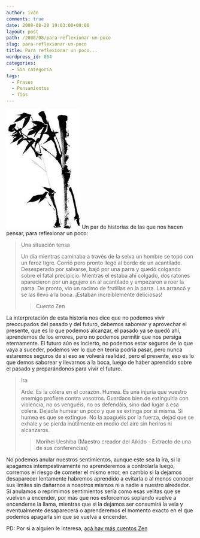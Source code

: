 ```yaml
---
author: ivan
comments: true
date: 2008-08-20 19:03:00+00:00
layout: post
path: /2008/08/para-reflexionar-un-poco
slug: para-reflexionar-un-poco
title: Para reflexionar un poco...
wordpress_id: 864
categories:
  - Sin categoría
tags:
  - Frases
  - Pensamientos
  - Tips
---
```


[![](./bambu2.jpg)](http://4.bp.blogspot.com/_T2UWuNJg3dQ/SKwtBsBXndI/AAAAAAAAA0s/INFmN-f-s9Q/s1600-h/bambu2.jpg)
Un par de historias de las que nos hacen pensar, para reflexionar un poco:

<blockquote>Una situación tensa

Un día mientras caminaba a través de la selva un hombre se topó con un feroz tigre. Corrió pero pronto llegó al borde de un acantilado. Desesperado por salvarse, bajó por una parra y quedó colgando sobre el fatal precipicio. Mientras el estaba ahí colgado, dos ratones aparecieron por un agujero en al acantilado y empezaron a roer la parra. De pronto, vio un racimo de frutillas en la parra. Las arrancó y se las llevó a la boca. ¡Estaban increíblemente deliciosas!

> Cuento Zen

> </blockquote>

La interpretación de esta historia nos dice que no podemos vivir preocupados del pasado y del futuro, debemos saborear y aprovechar el presente, que es lo que podemos alcanzar, el pasado ya se quedó ahí, aprendemos de los errores, pero no podemos permitir que nos persiga eternamente. El futuro aún es incierto, no podemos estar seguros de lo que vaya a suceder, podemos ver lo que en teoría podría pasar, pero nunca estaremos seguros de si eso se volverá realidad, pero el presente, eso es lo que demos saborear y llevarnos a la boca, luego de haber aprendido sobre el pasado y preparándonos para vivir el futuro.

<blockquote>Ira

Arde. Es la cólera en el corazón. Humea. Es una injuria que vuestro enemigo profiere contra vosotros. Guardaos bien de extinguirla con violencia, no os venguéis, no os defendáis, sino dad lugar a esa cólera. Dejadla humear un poco y que se extinga por si misma. Si humea es que se extingue. No la apaguéis por la fuerza, dejad que se exhale y se pierda inútilmente en medio del aire sin heriros ni alcanzaros.

> Morihei Ueshiba (Maestro creador del Aikido - Extracto de una de sus conferencias)

> </blockquote>

No podemos anular nuestros sentimientos, aunque este sea la ira, si la apagamos intempestivamente no aprenderemos a controlarla luego, corremos el riesgo de cometer el mismo error, en cambio si la dejamos desaparecer lentamente habremos aprendido a evitarla o al menos conocer sus límites sin dañarnos a nosotros mismos ni a nadie a nuestro alrededor. Si anulamos o reprimimos sentimientos sería como esas velitas que se vuelven a encender, por más que nos esforcemos soplando vuelve a encenderse la llama, mientras que si la dejamos ser consumirá la vela y eventualmente desaparecerá o aprenderemos el momento exacto en el que podemos apagarla sin que se vuelva a encender.

PD: Por si a alguien le interesa, [acá hay más cuentos Zen](http://www.geocities.com/olguin_jorge/cuentoszen00.htm)
